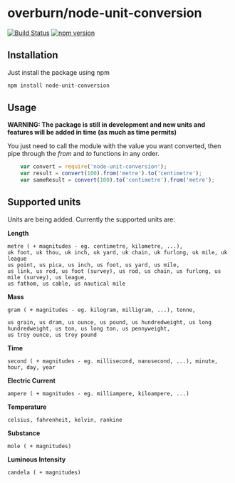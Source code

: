 # overburn/node-unit-conversion

[![Build Status](https://travis-ci.org/overburn/node-unit-conversion.svg?branch=master)](https://travis-ci.org/overburn/node-unit-conversion)
[![npm version](https://badge.fury.io/js/node-unit-conversion.svg)](https://badge.fury.io/js/node-unit-conversion)

## Installation

Just install the package using npm
```bash
npm install node-unit-conversion
```


## Usage

**WARNING: The package is still in development and new units and features will be added in time (as much as time permits)**

You just need to call the module with the value you want converted, then pipe through the *from* and *to* functions in any order.

```javascript
	var convert = require('node-unit-conversion');
	var result = convert(100).from('metre').to('centimetre');
	var sameResult = convert(100).to('centimetre').from('metre');
```

## Supported units

Units are being added. Currently the supported units are:

**Length**
```
metre ( + magnitudes - eg. centimetre, kilometre, ...),
uk foot, uk thou, uk inch, uk yard, uk chain, uk furlong, uk mile, uk league
us point, us pica, us inch, us foot, us yard, us mile,
us link, us rod, us foot (survey), us rod, us chain, us furlong, us mile (survey), us league,
us fathom, us cable, us nautical mile
```

**Mass**
```
gram ( + magnitudes - eg. kilogram, milligram, ...), tonne,

us grain, us dram, us ounce, us pound, us hundredweight, us long hundredweight, us ton, us long ton, us pennyweight,
us troy ounce, us troy pound
```

**Time**
```
second ( + magnitudes - eg. millisecond, nanosecond, ...), minute, hour, day, year
```

**Electric Current**
```
ampere ( + magnitudes - eg. milliampere, kiloampere, ...)
```

**Temperature**
```
celsius, fahrenheit, kelvin, rankine
```

**Substance**
```
mole ( + magnitudes)
```

**Luminous Intensity**
```
candela ( + magnitudes)
```
